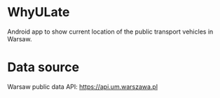 # WhyULate
Android app to show current location of the public transport vehicles in Warsaw.

# Data source
Warsaw public data API: https://api.um.warszawa.pl